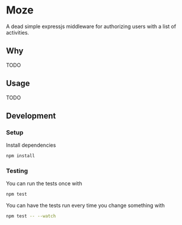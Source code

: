 Moze
====

A dead simple expressjs middleware for authorizing users with a list of
activities.

Why
---

TODO

Usage
-----

TODO

Development
-----------

### Setup

Install dependencies

```sh
npm install
```

### Testing

You can run the tests once with

```sh
npm test
```

You can have the tests run every time you change something with

```sh
npm test -- --watch
```
